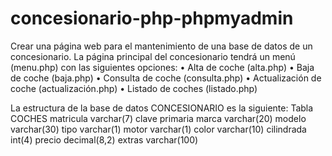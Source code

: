 # concesionario-php-phpmyadmin

Crear una página web para el mantenimiento de una base de datos de un concesionario. La página principal del concesionario tendrá un menú (menu.php) con las siguientes opciones:
    • Alta de coche (alta.php)
    • Baja de coche (baja.php)
    • Consulta de coche (consulta.php)
    • Actualización de coche (actualización.php)
    • Listado de coches (listado.php)

La estructura de la base de datos CONCESIONARIO es la siguiente:
Tabla COCHES
matricula varchar(7) clave primaria marca varchar(20)
modelo varchar(30) tipo varchar(1) motor varchar(1) color varchar(10) cilindrada int(4) precio decimal(8,2) extras varchar(100)
